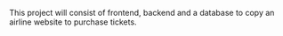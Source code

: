 This project will consist of frontend, backend and a database to copy an airline website
to purchase tickets.

